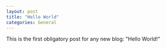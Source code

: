```yaml
---
layout: post
title: "Hello World"
categories: General
---
```

This is  the first obligatory post for any new blog: "Hello World!"